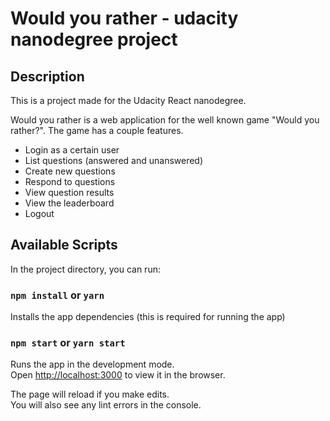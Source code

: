 # Would you rather - udacity nanodegree project

## Description

This is a project made for the Udacity React nanodegree.

Would you rather is a web application for the well known game "Would you rather?". The game has a couple features.

- Login as a certain user
- List questions (answered and unanswered)
- Create new questions
- Respond to questions
- View question results
- View the leaderboard
- Logout

## Available Scripts

In the project directory, you can run:

### `npm install` or `yarn`

Installs the app dependencies (this is required for running the app)<br>

### `npm start` or `yarn start`

Runs the app in the development mode.<br>
Open [http://localhost:3000](http://localhost:3000) to view it in the browser.

The page will reload if you make edits.<br>
You will also see any lint errors in the console.
